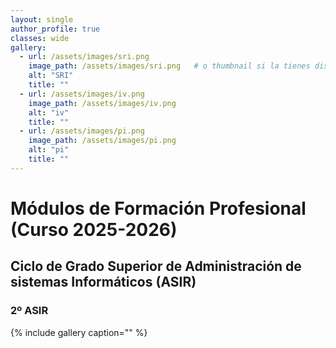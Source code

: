 ```yaml
---
layout: single
author_profile: true
classes: wide
gallery:
  - url: /assets/images/sri.png
    image_path: /assets/images/sri.png   # o thumbnail si la tienes distinta
    alt: "SRI"
    title: ""
  - url: /assets/images/iv.png
    image_path: /assets/images/iv.png
    alt: "iv"
    title: ""
  - url: /assets/images/pi.png
    image_path: /assets/images/pi.png
    alt: "pi"
    title: ""
---
```

# Módulos de Formación Profesional (Curso 2025-2026)

## Ciclo de Grado Superior de Administración de sistemas Informáticos (ASIR)

### 2º ASIR

{% include gallery caption="" %}

<!--

* [Implantación de aplicaciones web](iaw)

---

* [Cursos anteriores](anteriores.html)
-->